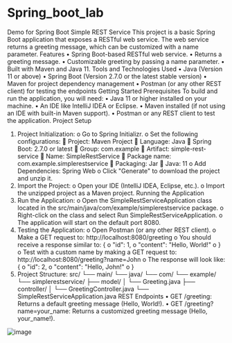 # Spring_boot_lab
Demo for Spring Boot 
Simple REST Service
This project is a basic Spring Boot application that exposes a RESTful web service. The web service returns a greeting message, which can be customized with a name parameter.
Features
•	Spring Boot-based RESTful web service.
•	Returns a greeting message.
•	Customizable greeting by passing a name parameter.
•	Built with Maven and Java 11.
Tools and Technologies Used
•	Java (Version 11 or above)
•	Spring Boot (Version 2.7.0 or the latest stable version)
•	Maven for project dependency management
•	Postman (or any other REST client) for testing the endpoints
Getting Started
Prerequisites
To build and run the application, you will need:
•	Java 11 or higher installed on your machine.
•	An IDE like IntelliJ IDEA or Eclipse.
•	Maven installed (if not using an IDE with built-in Maven support).
•	Postman or any REST client to test the application.
Project Setup
1.	Project Initialization:
o	Go to Spring Initializr.
o	Set the following configurations:
	Project: Maven Project
	Language: Java
	Spring Boot: 2.7.0 or latest
	Group: com.example
	Artifact: simple-rest-service
	Name: SimpleRestService
	Package name: com.example.simplerestservice
	Packaging: Jar
	Java: 11
o	Add Dependencies: Spring Web
o	Click "Generate" to download the project and unzip it.
2.	Import the Project:
o	Open your IDE (IntelliJ IDEA, Eclipse, etc.).
o	Import the unzipped project as a Maven project.
Running the Application
1.	Run the Application:
o	Open the SimpleRestServiceApplication class located in the src/main/java/com/example/simplerestservice package.
o	Right-click on the class and select Run SimpleRestServiceApplication.
o	The application will start on the default port 8080.
2.	Testing the Application:
o	Open Postman (or any other REST client).
o	Make a GET request to: http://localhost:8080/greeting
o	You should receive a response similar to: {
o	  "id": 1,
o	  "content": "Hello, World!"
o	}
o	Test with a custom name by making a GET request to: http://localhost:8080/greeting?name=John
o	The response will look like: {
o	  "id": 2,
o	  "content": "Hello, John!"
o	}
3.	Project Structure:
src/
 └── main/
     └── java/
         └── com/
             └── example/
                 └── simplerestservice/
                     ├── model/
                     │   └── Greeting.java
                     ├── controller/
                     │   └── GreetingController.java
                     └── SimpleRestServiceApplication.java
REST Endpoints
•	GET /greeting: Returns a default greeting message (Hello, World!).
•	GET /greeting?name=your_name: Returns a customized greeting message (Hello, your_name!).


![image](https://github.com/user-attachments/assets/4b4bd5aa-e07a-4de8-b14d-df17444761e5)
